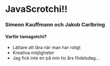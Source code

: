 # JavaScrotchi!!
### Simeon Kauffmann och Jakob Carlbring 

#### Varför tamagotchi?
- Lättare att lära när man har roligt
- Kreativa möjligheter
- Jag fick inte en på min tio års födelsdag... 